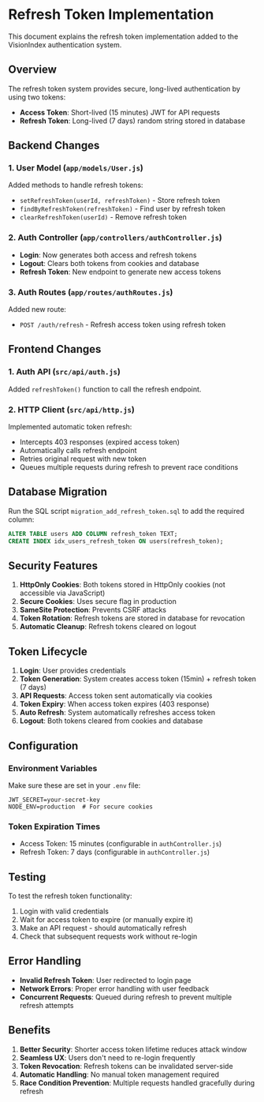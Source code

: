 # Refresh Token Implementation

This document explains the refresh token implementation added to the VisionIndex authentication system.

## Overview

The refresh token system provides secure, long-lived authentication by using two tokens:
- **Access Token**: Short-lived (15 minutes) JWT for API requests
- **Refresh Token**: Long-lived (7 days) random string stored in database

## Backend Changes

### 1. User Model (`app/models/User.js`)
Added methods to handle refresh tokens:
- `setRefreshToken(userId, refreshToken)` - Store refresh token
- `findByRefreshToken(refreshToken)` - Find user by refresh token
- `clearRefreshToken(userId)` - Remove refresh token

### 2. Auth Controller (`app/controllers/authController.js`)
- **Login**: Now generates both access and refresh tokens
- **Logout**: Clears both tokens from cookies and database
- **Refresh Token**: New endpoint to generate new access tokens

### 3. Auth Routes (`app/routes/authRoutes.js`)
Added new route:
- `POST /auth/refresh` - Refresh access token using refresh token

## Frontend Changes

### 1. Auth API (`src/api/auth.js`)
Added `refreshToken()` function to call the refresh endpoint.

### 2. HTTP Client (`src/api/http.js`)
Implemented automatic token refresh:
- Intercepts 403 responses (expired access token)
- Automatically calls refresh endpoint
- Retries original request with new token
- Queues multiple requests during refresh to prevent race conditions

## Database Migration

Run the SQL script `migration_add_refresh_token.sql` to add the required column:

```sql
ALTER TABLE users ADD COLUMN refresh_token TEXT;
CREATE INDEX idx_users_refresh_token ON users(refresh_token);
```

## Security Features

1. **HttpOnly Cookies**: Both tokens stored in HttpOnly cookies (not accessible via JavaScript)
2. **Secure Cookies**: Uses secure flag in production
3. **SameSite Protection**: Prevents CSRF attacks
4. **Token Rotation**: Refresh tokens are stored in database for revocation
5. **Automatic Cleanup**: Refresh tokens cleared on logout

## Token Lifecycle

1. **Login**: User provides credentials
2. **Token Generation**: System creates access token (15min) + refresh token (7 days)
3. **API Requests**: Access token sent automatically via cookies
4. **Token Expiry**: When access token expires (403 response)
5. **Auto Refresh**: System automatically refreshes access token
6. **Logout**: Both tokens cleared from cookies and database

## Configuration

### Environment Variables
Make sure these are set in your `.env` file:
```
JWT_SECRET=your-secret-key
NODE_ENV=production  # For secure cookies
```

### Token Expiration Times
- Access Token: 15 minutes (configurable in `authController.js`)
- Refresh Token: 7 days (configurable in `authController.js`)

## Testing

To test the refresh token functionality:

1. Login with valid credentials
2. Wait for access token to expire (or manually expire it)
3. Make an API request - should automatically refresh
4. Check that subsequent requests work without re-login

## Error Handling

- **Invalid Refresh Token**: User redirected to login page
- **Network Errors**: Proper error handling with user feedback
- **Concurrent Requests**: Queued during refresh to prevent multiple refresh attempts

## Benefits

1. **Better Security**: Shorter access token lifetime reduces attack window
2. **Seamless UX**: Users don't need to re-login frequently
3. **Token Revocation**: Refresh tokens can be invalidated server-side
4. **Automatic Handling**: No manual token management required
5. **Race Condition Prevention**: Multiple requests handled gracefully during refresh
